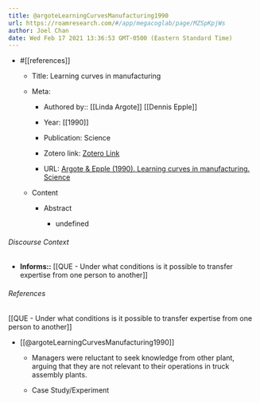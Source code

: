 ```yaml
---
title: @argoteLearningCurvesManufacturing1990
url: https://roamresearch.com/#/app/megacoglab/page/MZSpKpjWs
author: Joel Chan
date: Wed Feb 17 2021 13:36:53 GMT-0500 (Eastern Standard Time)
---
```


- #[[references]]

    - Title: Learning curves in manufacturing

    - Meta:

        - Authored by:: [[Linda Argote]] [[Dennis Epple]]

        - Year: [[1990]]

        - Publication: Science

        - Zotero link: [Zotero Link](zotero://select/items/7_8SJAN9Z9)

        - URL: [Argote & Epple (1990). Learning curves in manufacturing. Science](undefined)

    - Content

        - Abstract

            - undefined

###### Discourse Context

- **Informs::** [[QUE - Under what conditions is it possible to transfer expertise from one person to another]]

###### References

[[QUE - Under what conditions is it possible to transfer expertise from one person to another]]

- [[@argoteLearningCurvesManufacturing1990]]

    - Managers were reluctant to seek knowledge from other plant, arguing that they are not relevant to their operations in truck assembly plants.

    - Case Study/Experiment

